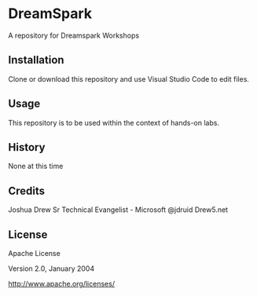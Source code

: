 # DreamSpark

A repository for Dreamspark Workshops

## Installation

Clone or download this repository and use Visual Studio Code to edit files.

## Usage

This repository is to be used within the context of hands-on labs.

## History

None at this time

## Credits

Joshua Drew
Sr Technical Evangelist - Microsoft
@jdruid
Drew5.net

## License

Apache License 

Version 2.0, January 2004 

http://www.apache.org/licenses/ 

